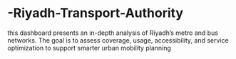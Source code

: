 # -Riyadh-Transport-Authority
this dashboard presents an in-depth analysis of Riyadh’s metro and bus networks. The goal is to assess coverage, usage, accessibility, and service optimization to support smarter urban mobility planning
